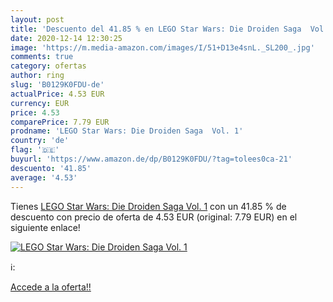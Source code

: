 ```yaml
---
layout: post
title: 'Descuento del 41.85 % en LEGO Star Wars: Die Droiden Saga  Vol. 1'
date: 2020-12-14 12:30:25
image: 'https://m.media-amazon.com/images/I/51+D13e4snL._SL200_.jpg'
comments: true
category: ofertas
author: ring
slug: 'B0129K0FDU-de'
actualPrice: 4.53 EUR
currency: EUR
price: 4.53
comparePrice: 7.79 EUR
prodname: 'LEGO Star Wars: Die Droiden Saga  Vol. 1'
country: 'de'
flag: '🇩🇪'
buyurl: 'https://www.amazon.de/dp/B0129K0FDU/?tag=tolees0ca-21'
descuento: '41.85'
average: '4.53'
---
```


Tienes [LEGO Star Wars: Die Droiden Saga  Vol. 1](https://www.amazon.de/dp/B0129K0FDU/?tag=tolees0ca-21) con un 41.85 % de descuento con precio de oferta de 4.53 EUR (original: 7.79 EUR) en el siguiente enlace!

[![LEGO Star Wars: Die Droiden Saga  Vol. 1](https://m.media-amazon.com/images/I/51+D13e4snL._SL200_.jpg)](https://www.amazon.de/dp/B0129K0FDU/?tag=tolees0ca-21)

ℹ️:


[Accede a la oferta!!](https://www.amazon.de/dp/B0129K0FDU/?tag=tolees0ca-21)
